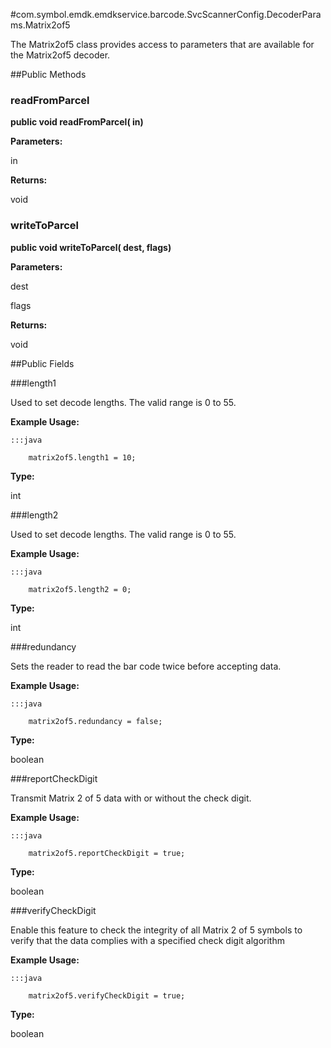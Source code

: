 #com.symbol.emdk.emdkservice.barcode.SvcScannerConfig.DecoderParams.Matrix2of5

The Matrix2of5 class provides access to parameters that are
 available for the Matrix2of5 decoder.



##Public Methods

### readFromParcel

**public void readFromParcel( in)**



**Parameters:**

in

**Returns:**

void

### writeToParcel

**public void writeToParcel( dest,  flags)**



**Parameters:**

dest

flags

**Returns:**

void

##Public Fields

###length1

Used to set decode lengths. The valid range is 0 to 55.
 
 
 
 
 
 



**Example Usage:**
	
	:::java	
	 	
	 	matrix2of5.length1 = 10;


**Type:**

int

###length2

Used to set decode lengths. The valid range is 0 to 55.
 
 
 
 
 
 



**Example Usage:**
	
	:::java	
	 	
	 	matrix2of5.length2 = 0;


**Type:**

int

###redundancy

Sets the reader to read the bar code twice before accepting data.
 
 
 
 
 
 



**Example Usage:**
	
	:::java	
	 	
	 	matrix2of5.redundancy = false;


**Type:**

boolean

###reportCheckDigit

Transmit Matrix 2 of 5 data with or without the check digit.
 
 
 
 
 
 



**Example Usage:**
	
	:::java	
	 	
	 	matrix2of5.reportCheckDigit = true;


**Type:**

boolean

###verifyCheckDigit

Enable this feature to check the integrity of all Matrix 2 of 5
 symbols to verify that the data complies with a specified check
 digit algorithm
 
 
 
 
 



**Example Usage:**
	
	:::java	
	 	
	 	matrix2of5.verifyCheckDigit = true;


**Type:**

boolean

